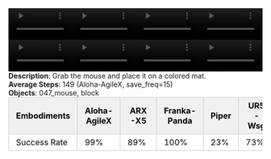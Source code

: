 <!DOCTYPE html>
<html lang="en">
<body>
    <div style="display: flex;">
        <video src="../task_video_clean/place_mouse_pad/aloha-agilex_head.mp4" controls loop muted autoplay style="width: 25%;"></video>
        <video src="../task_video_clean/place_mouse_pad/franka-panda_head.mp4" controls loop muted autoplay style="width: 25%;"></video>
        <video src="../task_video_clean/place_mouse_pad/ARX-X5_head.mp4" controls loop muted autoplay style="width: 25%;"></video>
        <video src="../task_video_clean/place_mouse_pad/ur5-wsg_head.mp4" controls loop muted autoplay style="width: 25%;"></video>
    </div>
    <div style="display: flex;">
        <video src="../task_video_clean/place_mouse_pad/aloha-agilex_world.mp4" controls loop muted autoplay style="width: 25%;"></video>
        <video src="../task_video_clean/place_mouse_pad/franka-panda_world.mp4" controls loop muted autoplay style="width: 25%;"></video>
        <video src="../task_video_clean/place_mouse_pad/ARX-X5_world.mp4" controls loop muted autoplay style="width: 25%;"></video>
        <video src="../task_video_clean/place_mouse_pad/ur5-wsg_world.mp4" controls loop muted autoplay style="width: 25%;"></video>
    </div>
    <b>Description</b>: Grab the mouse and place it on a colored mat.<br>
    <b>Average Steps</b>: 149 (Aloha-AgileX, save_freq=15)<br>
    <b>Objects</b>: 047_mouse, block<br>
    <table style="margin:0 auto;border-collapse:collapse;width:auto;min-width:180px;background-color:white;">
        <thead>
            <tr style="background:#f0f0f0;">
                <th style="border:1px solid #ccc;padding:6px 14px;color:black;">Embodiments</th>
                <th style="border:1px solid #ccc;padding:6px 14px;color:black;">Aloha-AgileX</th>
                <th style="border:1px solid #ccc;padding:6px 14px;color:black;">ARX-X5</th>
                <th style="border:1px solid #ccc;padding:6px 14px;color:black;">Franka-Panda</th>
                <th style="border:1px solid #ccc;padding:6px 14px;color:black;">Piper</th>
                <th style="border:1px solid #ccc;padding:6px 14px;color:black;">UR5-Wsg</th>
            </tr>
        </thead>
        <tbody>
            <tr style="background:white;">
                <td style="border:1px solid #ccc;padding:6px 14px;color:black;">Success Rate</td>
                <td style="border:1px solid #ccc;padding:6px 14px;color:black;">99%</td>
                <td style="border:1px solid #ccc;padding:6px 14px;color:black;">89%</td>
                <td style="border:1px solid #ccc;padding:6px 14px;color:black;">100%</td>
                <td style="border:1px solid #ccc;padding:6px 14px;color:black;">23%</td>
                <td style="border:1px solid #ccc;padding:6px 14px;color:black;">73%</td>
            </tr>
        </tbody>
    </table>
</body>
</html>
